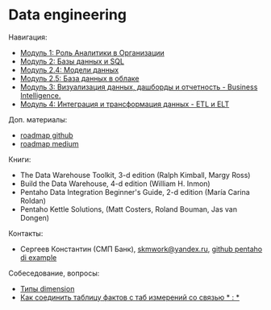 # Data  engineering
Навигация:

- [Модуль 1: Роль Аналитики в Организации](./module-1/README.md)
- [Модуль 2: Базы данных и SQL](./module-2/README.md)
- [Модуль 2.4: Модели данных](./module-2/README.md#2-4:-модели-данных)
- [Модуль 2.5: База данных в облаке](./module-2/README.md#25-база-данных-в-облаке)
- [Модуль 3: Визуализация данных, дашборды и отчетность - Business Intelligence.](./module-3/README.md)
- [Модуль 4: Интеграция и трансформация данных - ETL и ELT](./module-4/README.md)


Доп. материалы:

- [roadmap github](https://github.com/datastacktv/data-engineer-roadmap)
- [roadmap medium](https://medium.com/codex/how-to-become-a-data-engineer-905686dee7ce)

Книги:

- The Data Warehouse Toolkit, 3-d edition (Ralph Kimball, Margy Ross)
- Build  the Data Warehouse, 4-d edition (William H. Inmon)
- Pentaho Data Integration Beginner's Guide, 2-d edition (María Carina Roldan)
- Pentaho Kettle Solutions, (Matt Costers, Roland Bouman, Jas van Dongen)

Контакты:

- Сергеев Константин (СМП Банк), skmwork@yandex.ru, [github pentaho di example](https://github.com/skmwork/smartdata-2022-pentaho)

Собеседование, вопросы:

- [Типы dimension](./module-4/README.md#data-delivery--12---special-dimension-builder)
- [Как соединить таблицу фактов с таб измерений со связью \* : \*](./module-4/README.md#data-delivery--15---multy-valued-dimension-bridge-table-builder)
